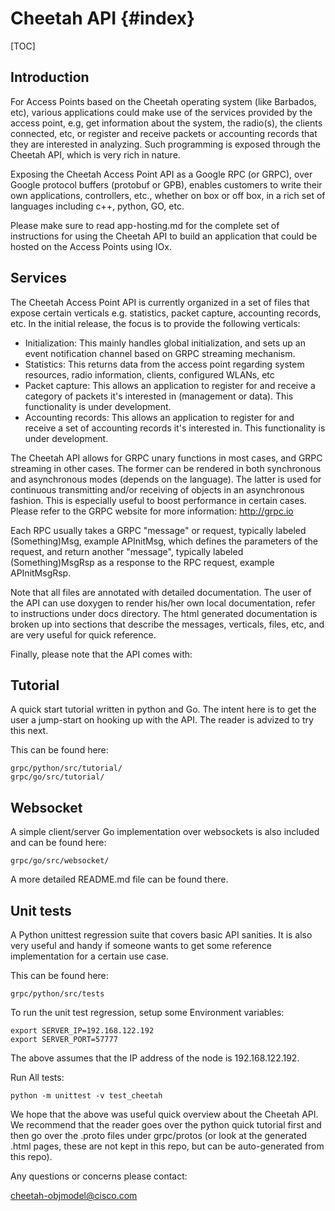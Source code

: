 Cheetah API {#index}
========================

[TOC]

## Introduction

For Access Points based on the Cheetah operating system (like Barbados, etc), various applications could make use of the services provided by the access point, e.g, get information about the system, the radio(s), the clients connected, etc, or register and receive packets or accounting records that they are interested in analyzing. Such programming is exposed through the Cheetah API, which is very rich in nature.

Exposing the Cheetah Access Point API as a Google RPC (or GRPC), over Google protocol buffers (protobuf or GPB), enables customers to write their own applications, controllers, etc., whether on box or off box, in a rich set of languages including c++, python, GO, etc.

Please make sure to read app-hosting.md for the complete set of instructions for using the Cheetah API to build an application that could be hosted on the Access Points using IOx.

## Services

The Cheetah Access Point API is currently organized in a set of files that expose certain verticals e.g. statistics, packet capture, accounting records, etc.
In the initial release, the focus is to provide the following verticals:

* Initialization: This mainly handles global initialization, and sets up an event notification channel based on GRPC streaming mechanism.
* Statistics: This returns data from the access point regarding system resources, radio information, clients, configured WLANs, etc
* Packet capture: This allows an application to register for and receive a category of packets it's interested in (management or data). This functionality is under development.
* Accounting records: This allows an application to register for and receive a set of accounting records it's interested in. This functionality is under development.

The Cheetah API allows for GRPC unary functions in most cases, and GRPC streaming in other cases. The former can be rendered in both synchronous and asynchronous modes (depends on the language). The latter is used for continuous transmitting and/or receiving of objects in an asynchronous fashion. This is especially useful to boost performance in certain cases. Please refer to the GRPC website for more information: <http://grpc.io>

Each RPC usually takes a GRPC "message" or request, typically labeled (Something)Msg, example APInitMsg, which defines the parameters of the request, and return another "message", typically labeled (Something)MsgRsp as a response to the RPC request, example APInitMsgRsp.

Note that all files are annotated with detailed documentation.
The user of the API can use doxygen to render his/her own local documentation, refer to instructions under docs directory. The html generated documentation is broken up into sections that describe the messages, verticals, files, etc, and are very useful for quick reference.

Finally, please note that the API comes with:

## Tutorial

A quick start tutorial written in python and Go. The intent here is to get the user a jump-start on hooking up with the API. The reader is advized to try this next.

This can be found here:
```
grpc/python/src/tutorial/
grpc/go/src/tutorial/
```

## Websocket

A simple client/server Go implementation over websockets is also included and can be found here:

```
grpc/go/src/websocket/
```

A more detailed README.md file can be found there.

## Unit tests

A Python unittest regression suite that covers basic API sanities. It is also very useful and handy if someone wants to get some reference implementation for a certain use case.

This can be found here:

```
grpc/python/src/tests
```

To run the unit test regression, setup some Environment variables:

```
export SERVER_IP=192.168.122.192
export SERVER_PORT=57777
```

The above assumes that the IP address of the node is 192.168.122.192.

Run All tests:

```
python -m unittest -v test_cheetah
```

We hope that the above was useful quick overview about the Cheetah API. We recommend that the reader goes over the python quick tutorial first and then go over the .proto files under grpc/protos (or look at the generated .html pages, these are not kept in this repo, but can be auto-generated from this repo).

Any questions or concerns please contact:

cheetah-objmodel@cisco.com
